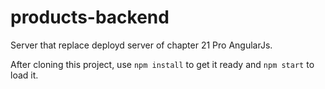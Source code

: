 # products-backend

Server that replace deployd server of chapter 21 Pro AngularJs.

After cloning this project, use `npm install` to get it ready and `npm start` to load it.
